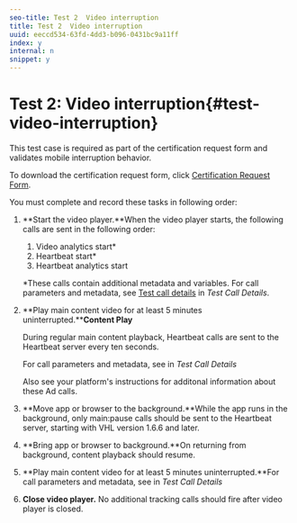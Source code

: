 ```yaml
---
seo-title: Test 2  Video interruption
title: Test 2  Video interruption
uuid: eeccd534-63fd-4dd3-b096-0431bc9a11ff
index: y
internal: n
snippet: y
---
```


# Test 2: Video interruption{#test-video-interruption}

This test case is required as part of the certification request form and validates mobile interruption behavior.

To download the certification request form, click [Certification Request Form](cert_req_form_nielsen.docx).

You must complete and record these tasks in following order:

1. **Start the video player.**When the video player starts, the following calls are sent in the following order:

    1. Video analytics start&#42; 
    1. Heartbeat start&#42; 
    1. Heartbeat analytics start

   &#42;These calls contain additional metadata and variables. For call parameters and metadata, see [Test call details](../../sdk-implement/validation/test-call-details.md#section_qts_xff_f2b) in *Test Call Details*.

1. **Play main content video for at least 5 minutes uninterrupted.****Content Play**

   During regular main content playback, Heartbeat calls are sent to the Heartbeat server every ten seconds.

   For call parameters and metadata, see [](../../sdk-implement/validation/test-call-details.md#section_u1l_1gf_f2b) in *Test Call Details*

   Also see your platform's [](implement.md) instructions for additonal information about these Ad calls.

1. **Move app or browser to the background.**While the app runs in the background, only main:pause calls should be sent to the Heartbeat server, starting with VHL version 1.6.6 and later. 

1. **Bring app or browser to background.**On returning from background, content playback should resume. 

1. **Play main content video for at least 5 minutes uninterrupted.**For call parameters and metadata, see [](../../sdk-implement/validation/test-call-details.md#section_u1l_1gf_f2b) in *Test Call Details*

1. **Close video player.** No additional tracking calls should fire after video player is closed.

